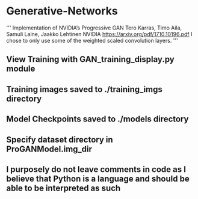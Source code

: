 # Generative-Networks

'''
Implementation of NVIDIA’s Progressive GAN
Tero Karras, Timo Aila, Samuli Laine, Jaakko Lehtinen
NVIDIA
https://arxiv.org/pdf/1710.10196.pdf
I chose to only use some of the weighted scaled convolution layers. 
'''

## View Training with GAN_training_display.py module
## Training images saved to ./training_imgs directory
## Model Checkpoints saved to ./models directory 
## Specify dataset directory in ProGANModel.img_dir

## I purposely do not leave comments in code as I believe that Python is a language and should be able to be interpreted as such 
